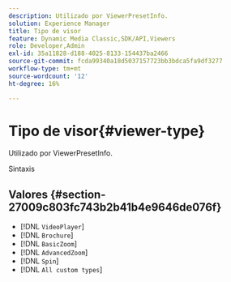 ```yaml
---
description: Utilizado por ViewerPresetInfo.
solution: Experience Manager
title: Tipo de visor
feature: Dynamic Media Classic,SDK/API,Viewers
role: Developer,Admin
exl-id: 35a11828-d188-4025-8133-154437ba2466
source-git-commit: fcda99340a18d5037157723bb3bdca5fa9df3277
workflow-type: tm+mt
source-wordcount: '12'
ht-degree: 16%

---
```


# Tipo de visor{#viewer-type}

Utilizado por ViewerPresetInfo.

Sintaxis

## Valores {#section-27009c803fc743b2b41b4e9646de076f}

* [!DNL `VideoPlayer`]
* [!DNL `Brochure`]
* [!DNL `BasicZoom`]
* [!DNL `AdvancedZoom`]
* [!DNL `Spin`]
* [!DNL `All custom types`]
